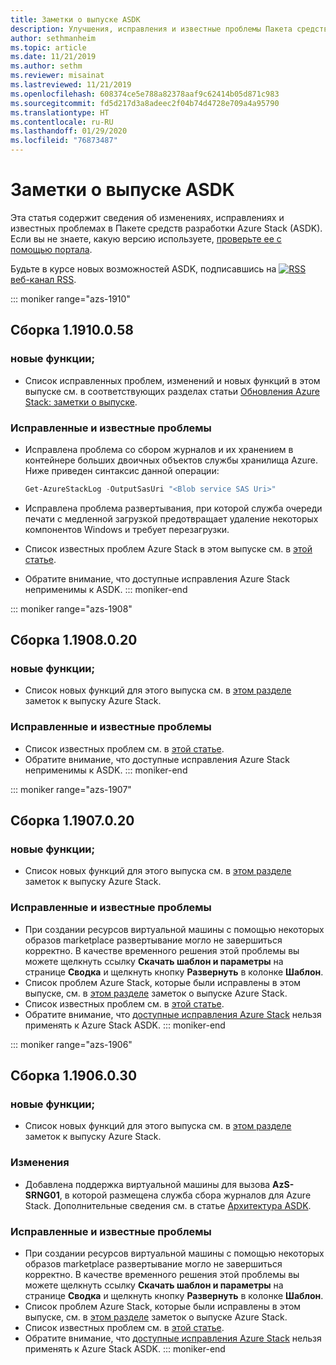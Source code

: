 ```yaml
---
title: Заметки о выпуске ASDK
description: Улучшения, исправления и известные проблемы Пакета средств разработки Azure Stack (ASDK).
author: sethmanheim
ms.topic: article
ms.date: 11/21/2019
ms.author: sethm
ms.reviewer: misainat
ms.lastreviewed: 11/21/2019
ms.openlocfilehash: 608374ce5e788a82378aaf9c62414b05d871c983
ms.sourcegitcommit: fd5d217d3a8adeec2f04b74d4728e709a4a95790
ms.translationtype: HT
ms.contentlocale: ru-RU
ms.lasthandoff: 01/29/2020
ms.locfileid: "76873487"
---
```

# <a name="asdk-release-notes"></a>Заметки о выпуске ASDK

Эта статья содержит сведения об изменениях, исправлениях и известных проблемах в Пакете средств разработки Azure Stack (ASDK). Если вы не знаете, какую версию используете, [проверьте ее с помощью портала](../operator/azure-stack-updates.md).

Будьте в курсе новых возможностей ASDK, подписавшись на [![RSS](./media/asdk-release-notes/feed-icon-14x14.png)](https://docs.microsoft.com/api/search/rss?search=Azure+Stack+Development+Kit+release+notes&locale=en-us#) [веб-канал RSS](https://docs.microsoft.com/api/search/rss?search=Azure+Stack+Development+Kit+release+notes&locale=en-us#).

::: moniker range="azs-1910"
## <a name="build-11910058"></a>Сборка 1.1910.0.58

### <a name="new-features"></a>новые функции;

- Список исправленных проблем, изменений и новых функций в этом выпуске см. в соответствующих разделах статьи [Обновления Azure Stack: заметки о выпуске](../operator/release-notes.md).

### <a name="fixed-and-known-issues"></a>Исправленные и известные проблемы

- Исправлена проблема со сбором журналов и их хранением в контейнере больших двоичных объектов службы хранилища Azure. Ниже приведен синтаксис данной операции:

  ```powershell
  Get-AzureStackLog -OutputSasUri "<Blob service SAS Uri>"
  ``` 

- Исправлена проблема развертывания, при которой служба очереди печати с медленной загрузкой предотвращает удаление некоторых компонентов Windows и требует перезагрузки.
- Список известных проблем Azure Stack в этом выпуске см. в [этой статье](../operator/known-issues.md).
- Обратите внимание, что доступные исправления Azure Stack неприменимы к ASDK.
::: moniker-end

::: moniker range="azs-1908"
  
## <a name="build-11908020"></a>Сборка 1.1908.0.20

### <a name="new-features"></a>новые функции;

- Список новых функций для этого выпуска см. в [этом разделе](/azure-stack/operator/release-notes?view=azs-1908#whats-new-1) заметок к выпуску Azure Stack.

<!-- ### Changes -->

### <a name="fixed-and-known-issues"></a>Исправленные и известные проблемы

<!-- - For a list of Azure Stack issues fixed in this release, see [this section](/azure-stack/operator/release-notes?view=azs-1908#fixes-1) of the Azure Stack release notes. -->
- Список известных проблем см. в [этой статье](/azure-stack/operator/known-issues?view=azs-1908).
- Обратите внимание, что доступные исправления Azure Stack неприменимы к ASDK.
::: moniker-end

::: moniker range="azs-1907"
## <a name="build-11907020"></a>Сборка 1.1907.0.20

### <a name="new-features"></a>новые функции;

- Список новых функций для этого выпуска см. в [этом разделе](/azure-stack/operator/release-notes?view=azs-1907#whats-in-this-update) заметок к выпуску Azure Stack.

<!-- ### Changes -->

### <a name="fixed-and-known-issues"></a>Исправленные и известные проблемы

- При создании ресурсов виртуальной машины с помощью некоторых образов marketplace развертывание могло не завершиться корректно. В качестве временного решения этой проблемы вы можете щелкнуть ссылку **Скачать шаблон и параметры** на странице **Сводка** и щелкнуть кнопку **Развернуть** в колонке **Шаблон**.
- Список проблем Azure Stack, которые были исправлены в этом выпуске, см. в [этом разделе](/azure-stack/operator/release-notes?view=azs-1907#fixes-2) заметок о выпуске Azure Stack.
- Список известных проблем см. в [этой статье](/azure-stack/operator/known-issues?view=azs-1907).
- Обратите внимание, что [доступные исправления Azure Stack](/azure-stack/operator/release-notes?view=azs-1907#hotfixes-2) нельзя применять к Azure Stack ASDK.
::: moniker-end

::: moniker range="azs-1906"
## <a name="build-11906030"></a>Сборка 1.1906.0.30

### <a name="new-features"></a>новые функции;

- Список новых функций для этого выпуска см. в [этом разделе](/azure-stack/operator/release-notes?view=azs-1906#whats-in-this-update-1) заметок к выпуску Azure Stack.

### <a name="changes"></a>Изменения

- Добавлена поддержка виртуальной машины для вызова **AzS-SRNG01**, в которой размещена служба сбора журналов для Azure Stack. Дополнительные сведения см. в статье [Архитектура ASDK](asdk-architecture.md).

### <a name="fixed-and-known-issues"></a>Исправленные и известные проблемы

- При создании ресурсов виртуальной машины с помощью некоторых образов marketplace развертывание могло не завершиться корректно. В качестве временного решения этой проблемы вы можете щелкнуть ссылку **Скачать шаблон и параметры** на странице **Сводка** и щелкнуть кнопку **Развернуть** в колонке **Шаблон**.
- Список проблем Azure Stack, которые были исправлены в этом выпуске, см. в [этом разделе](/azure-stack/operator/release-notes?view=azs-1906#fixes-3) заметок о выпуске Azure Stack.
- Список известных проблем см. в [этой статье](/azure-stack/operator/known-issues?view=azs-1906).
- Обратите внимание, что [доступные исправления Azure Stack](/azure-stack/operator/release-notes?view=azs-1906#hotfixes-3) нельзя применять к Azure Stack ASDK.
::: moniker-end

